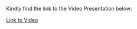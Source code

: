 Kindly find the link to the Video Presentation below:

[Link to Video](https://youtu.be/ctQAf26fv28)

